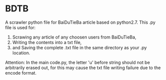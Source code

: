 # BDTB
A scrawler python file for BaiDuTieBa article based on python2.7.
This .py file is used for:
1. Scrawing any article of any choosen users from BaiDuTieBa,
2. Writing the contents into a txt file,
3. and Saving the complete .txt file in the same directory as your .py location.

Attention:
In the main code.py, the letter 'u' before string should not be arbitrarily erased out, for this may cause the txt file writing failure due to the encode format.
